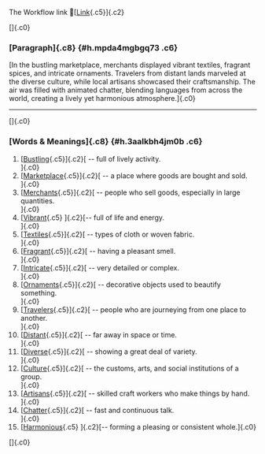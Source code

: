 The Workflow link
👏[[Link](https://www.google.com/url?q=http://www.google.com&sa=D&source=editors&ust=1760676600529648&usg=AOvVaw0P0gPvsS5KRoZaFRvarKO4){.c5}]{.c2}

[]{.c0}

### [Paragraph]{.c8} {#h.mpda4mgbgq73 .c6}

[In the bustling marketplace, merchants displayed vibrant textiles,
fragrant spices, and intricate ornaments. Travelers from distant lands
marveled at the diverse culture, while local artisans showcased their
craftsmanship. The air was filled with animated chatter, blending
languages from across the world, creating a lively yet harmonious
atmosphere.]{.c0}

------------------------------------------------------------------------

[]{.c0}

### [Words & Meanings]{.c8} {#h.3aalkbh4jm0b .c6}

1.  [[Bustling](https://www.google.com/url?q=http://www.google.com&sa=D&source=editors&ust=1760676600531725&usg=AOvVaw1QL9IAkVN9MX16K3xwEv9y){.c5}]{.c2}[ --
    full of lively activity.\
    ]{.c0}
2.  [[Marketplace](https://www.google.com/url?q=http://www.google.com&sa=D&source=editors&ust=1760676600532105&usg=AOvVaw0QRDb5KkBHxmIjyGC-MfuT){.c5}]{.c2}[ --
    a place where goods are bought and sold.\
    ]{.c0}
3.  [[Merchants](https://www.google.com/url?q=http://www.google.com&sa=D&source=editors&ust=1760676600532460&usg=AOvVaw0imVRnzEHMiQpUYqKPAQ7g){.c5}]{.c2}[ --
    people who sell goods, especially in large quantities.\
    ]{.c0}
4.  [[Vibrant](https://www.google.com/url?q=http://www.google.com&sa=D&source=editors&ust=1760676600532856&usg=AOvVaw3Z1GcHmeUY-r5coWsnUxML){.c5}
    ]{.c2}[-- full of life and energy.\
    ]{.c0}
5.  [[Textiles](https://www.google.com/url?q=http://www.google.com&sa=D&source=editors&ust=1760676600533177&usg=AOvVaw2W4tIrieO9FLT8iEl_M2Ry){.c5}]{.c2}[ --
    types of cloth or woven fabric.\
    ]{.c0}
6.  [[Fragrant](https://www.google.com/url?q=http://www.google.com&sa=D&source=editors&ust=1760676600533491&usg=AOvVaw1Tf1bypnLEyycIwxYCLeAJ){.c5}]{.c2}[ --
    having a pleasant smell.\
    ]{.c0}
7.  [[Intricate](https://www.google.com/url?q=http://www.google.com&sa=D&source=editors&ust=1760676600533763&usg=AOvVaw04Tk78tQhvaFyBeBTj87ua){.c5}]{.c2}[ --
    very detailed or complex.\
    ]{.c0}
8.  [[Ornaments](https://www.google.com/url?q=http://www.google.com&sa=D&source=editors&ust=1760676600534132&usg=AOvVaw20oepMajaOZyFNxJnBY_nN){.c5}]{.c2}[ --
    decorative objects used to beautify something.\
    ]{.c0}
9.  [[Travelers](https://www.google.com/url?q=http://www.google.com&sa=D&source=editors&ust=1760676600534561&usg=AOvVaw2ZbxrFXK5qbizF2jVEQg23){.c5}]{.c2}[ --
    people who are journeying from one place to another.\
    ]{.c0}
10. [[Distant](https://www.google.com/url?q=http://www.google.com&sa=D&source=editors&ust=1760676600534829&usg=AOvVaw1XPBzTdCDFpFF843ucqQty){.c5}]{.c2}[ --
    far away in space or time.\
    ]{.c0}
11. [[Diverse](https://www.google.com/url?q=http://www.google.com&sa=D&source=editors&ust=1760676600535064&usg=AOvVaw3sUUKGV5AlXIMWDWT_2ULq){.c5}]{.c2}[ --
    showing a great deal of variety.\
    ]{.c0}
12. [[Culture](https://www.google.com/url?q=http://www.google.com&sa=D&source=editors&ust=1760676600535257&usg=AOvVaw2eHxRlGCrS8WgZ3WxZ-eKz){.c5}]{.c2}[ --
    the customs, arts, and social institutions of a group.\
    ]{.c0}
13. [[Artisans](https://www.google.com/url?q=http://www.google.com&sa=D&source=editors&ust=1760676600535500&usg=AOvVaw0vmu4M6n8nJgY79qn_uLpT){.c5}]{.c2}[ --
    skilled craft workers who make things by hand.\
    ]{.c0}
14. [[Chatter](https://www.google.com/url?q=http://www.google.com&sa=D&source=editors&ust=1760676600535744&usg=AOvVaw2Amgi3eB4zanqSp7L_bjCs){.c5}]{.c2}[ --
    fast and continuous talk.\
    ]{.c0}
15. [[Harmonious](https://www.google.com/url?q=http://www.google.com&sa=D&source=editors&ust=1760676600535938&usg=AOvVaw2c9OSWMbgU8f5HwRZbNSsu){.c5}
    ]{.c2}[-- forming a pleasing or consistent whole.]{.c0}

[]{.c0}
